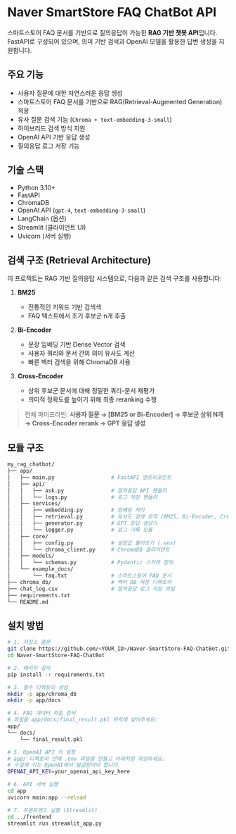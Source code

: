 # Naver SmartStore FAQ ChatBot API

스마트스토어 FAQ 문서를 기반으로 질의응답이 가능한 **RAG 기반 챗봇 API**입니다.  
FastAPI로 구성되어 있으며, 의미 기반 검색과 OpenAI 모델을 활용한 답변 생성을 지원합니다.


## 주요 기능

- 사용자 질문에 대한 자연스러운 응답 생성
- 스마트스토어 FAQ 문서를 기반으로 RAG(Retrieval-Augmented Generation) 적용
- 유사 질문 검색 기능 (`Chroma + text-embedding-3-small`)
- 하이브리드 검색 방식 지원
- OpenAI API 기반 응답 생성
- 질의응답 로그 저장 기능


## 기술 스택

- Python 3.10+
- FastAPI
- ChromaDB
- OpenAI API (`gpt-4`, `text-embedding-3-small`)
- LangChain (옵션)
- Streamlit (클라이언트 UI)
- Uvicorn (서버 실행)


## 검색 구조 (Retrieval Architecture)

이 프로젝트는 RAG 기반 질의응답 시스템으로, 다음과 같은 검색 구조를 사용합니다:

1. **BM25**  
   - 전통적인 키워드 기반 검색색
   - FAQ 텍스트에서 초기 후보군 n개 추출

2. **Bi-Encoder**   
   - 문장 임베딩 기반 Dense Vector 검색
   - 사용자 쿼리와 문서 간의 의미 유사도 계산
   - 빠른 벡터 검색을 위해 ChromaDB 사용

3. **Cross-Encoder**  
   - 상위 후보군 문서에 대해 정밀한 쿼리-문서 재평가
   - 의미적 정확도를 높이기 위해 최종 reranking 수행

> 전체 파이프라인:
> **사용자 질문 → [BM25 or Bi-Encoder] → 후보군 상위 N개 → Cross-Encoder rerank → GPT 응답 생성**

## 모듈 구조
```bash
my_rag_chatbot/
├── app/
│   ├── main.py                  # FastAPI 엔트리포인트
│   ├── api/
│   │   ├── ask.py               # 질의응답 API 핸들러
│   │   └── logs.py              # 로그 저장 핸들러
│   ├── services/
│   │   ├── embedding.py         # 임베딩 처리
│   │   ├── retrieval.py         # 유사도 검색 로직 (BM25, Bi-Encoder, Cross-Encoder)
│   │   ├── generator.py         # GPT 응답 생성기
│   │   └── logger.py            # 로그 기록 모듈
│   ├── core/
│   │   ├── config.py            # 설정값 불러오기 (.env)
│   │   └── chroma_client.py     # ChromaDB 클라이언트
│   ├── models/
│   │   └── schemas.py           # Pydantic 스키마 정의
│   └── example_docs/
│       └── faq.txt              # 스마트스토어 FAQ 문서
├── chroma_db/                   # 벡터 DB 저장 디렉토리
├── chat_log.csv                 # 질의응답 로그 저장 파일
├── requirements.txt
└── README.md
```

## 설치 방법
```bash
# 1. 저장소 클론
git clone https://github.com/<YOUR_ID>/Naver-SmartStore-FAQ-ChatBot.git
cd Naver-SmartStore-FAQ-ChatBot
```

```bash
# 2. 패키지 설치
pip install -r requirements.txt
```

```bash
# 3. 필수 디렉토리 생성
mkdir -p app/chroma_db
mkdir -p app/docs
```

```bash
# 4. FAQ 데이터 파일 준비
# 파일을 app/docs/final_result.pkl 위치에 넣어주세요:
app/
└── docs/
    └── final_result.pkl
```

```bash
# 5. OpenAI API 키 설정
# app/ 디렉토리 안에 .env 파일을 만들고 아래처럼 작성하세요. 
# ※실제 키는 OpenAI에서 발급받아야 합니다.
OPENAI_API_KEY=your_openai_api_key_here
```

```bash
# 6. API 서버 실행
cd app
uvicorn main:app --reload
```

```bash
# 7. 프론트엔드 실행 (Streamlit)
cd ../frontend
streamlit run streamlit_app.py
```